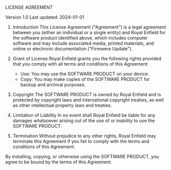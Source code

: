LICENSE AGREEMENT

Version 1.0
Last updated: 2024-01-01

1. Introduction
   This License Agreement ("Agreement") is a legal agreement between you (either an individual or a single entity) and Royal Enfield for the software product identified above, which includes computer software and may include associated media, printed materials, and online or electronic documentation ("Firmwere Update").

2. Grant of License
   Royal Enfield grants you the following rights provided that you comply with all terms and conditions of this Agreement:
   - Use: You may use the SOFTWARE PRODUCT on your device.
   - Copy: You may make copies of the SOFTWARE PRODUCT for backup and archival purposes.

3. Copyright
   The SOFTWARE PRODUCT is owned by Royal Enfield and is protected by copyright laws and international copyright treaties, as well as other intellectual property laws and treaties.

4. Limitation of Liability
   In no event shall Royal Enfield be liable for any damages whatsoever arising out of the use of or inability to use the SOFTWARE PRODUCT.

5. Termination
   Without prejudice to any other rights, Royal Enfield may terminate this Agreement if you fail to comply with the terms and conditions of this Agreement.

By installing, copying, or otherwise using the SOFTWARE PRODUCT, you agree to be bound by the terms of this Agreement.
